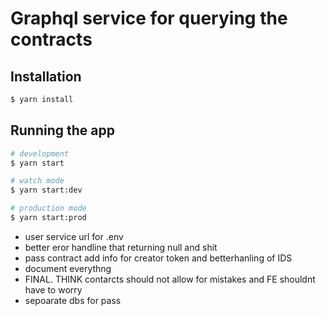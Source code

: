 # Graphql service for querying the contracts

## Installation

```bash
$ yarn install
```

## Running the app

```bash
# development
$ yarn start

# watch mode
$ yarn start:dev

# production mode
$ yarn start:prod
```

- user service url for .env
- better eror handline that returning null and shit
- pass contract add info for creator token and betterhanling of IDS
- document everythng
- FINAL. THINK
  contarcts should not allow for mistakes and FE shouldnt have to worry
- sepoarate dbs for pass
